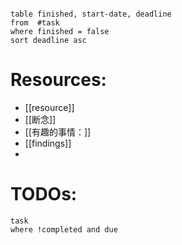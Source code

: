 ```dataview

table finished, start-date, deadline
from  #task 
where finished = false 
sort deadline asc

```

# Resources:
- [[resource]]
- [[断念]]
- [[有趣的事情：]]
- [[findings]]
- 

# TODOs:

```dataview
task
where !completed and due
```
